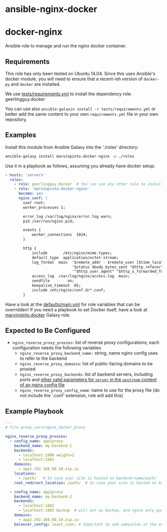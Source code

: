 # ansible-nginx-docker

docker-nginx
============

Ansible role to manage and run the nginx docker container.

Requirements
------------

This role has only been tested on Ubuntu 14.04. Since this uses Ansible's
docker module, you will need to ensure that a recent-ish version of `docker-py`
and `docker` are installed.

We use [tests/requirements.yml](tests/requirements.yml) to install the dependency role: geerlingguy.docker

You can use also `ansible-galaxin install -r tests/requirements.yml` or better add the same content to your own `requirements.yml` file in your own repository.

Examples
--------

Install this module from Ansible Galaxy into the './roles' directory:

```bash
ansible-galaxy install marvinpinto.docker-nginx -p ./roles
```

Use it in a playbook as follows, assuming you already have docker setup:

```yaml
- hosts: 'servers'
  roles:
    - role: geerlingguy.docker  # You can use any other role to install docker, but docker is a requirement (see obove)
    - role: 'marvinpinto.docker-nginx'
      become: yes
      nginx_conf: |
        user root;
        worker_processes 1;

        error_log /var/log/nginx/error.log warn;
        pid /var/run/nginx.pid;

        events {
            worker_connections  1024;
        }

        http {
            include       /etc/nginx/mime.types;
            default_type  application/octet-stream;
            log_format  main  '$remote_addr - $remote_user [$time_local] "$request" '
                              '$status $body_bytes_sent "$http_referer" '
                              '"$http_user_agent" "$http_x_forwarded_for"';
            access_log  /var/log/nginx/access.log  main;
            sendfile        on;
            keepalive_timeout  65;
            include /etc/nginx/conf.d/*.conf;
        }
```

Have a look at the [defaults/main.yml](defaults/main.yml) for role variables
that can be overridden! If you need a playbook to set Docker itself, have a
look at
[marvinpinto.docker](https://github.com/marvinpinto/ansible-role-docker) Galaxy
role.

Expected to Be Configured
-------------------------

* `nginx_reverse_proxy_proxies`:  list of reverse proxy configurations; each configuration needs the following variables
  * `nginx_reverse_proxy_backend_name:` string, name nginx config uses to refer to the backend
  * `nginx_reverse_proxy_domains`: list of public-facing domains to be proxied
  * `nginx_reverse_proxy_backends`: list of backend servers, including ports and [other valid parameters for `server` in the `upstream` context of an nginx config file](http://nginx.org/en/docs/http/ngx_http_upstream_module.html#server)
  * `nginx_reverse_proxy_config_name`: name to use for the proxy file (do not include the '.conf' extension, role will add this)

Example Playbook
----------------

```yaml
---
# file group_vars/nginx_docker_proxy

nginx_reverse_proxy_proxies:
  - config_name: app1proxy
    backend_name: my-backend-1
    backends:
      - localhost:1880 weight=2
      - localhost:1881
    domains:
      - app1.192.168.88.10.xip.io
    locations:
      - /path/   # In case your site is hosted on backend-name/path/
    root_redirect_location: /path/  # In case your site is hosted on backend-name/path/ and need to redirect to this site by default

  - config_name: app2proxy
    backend_name: my-backend-2
    backends:
      - localhost:1882
      - localhost:1883 backup  # will act as backup, and nginx only passes traffic when primary is unavailable.
    domains:
      - app2.192.168.88.10.xip.io
    balancer_config: least_conn; # Important to add semicolon at the end ; if not the config will break

```
